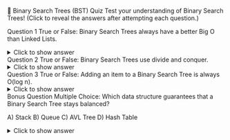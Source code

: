 🧠 Binary Search Trees (BST) Quiz
Test your understanding of Binary Search Trees!
(Click to reveal the answers after attempting each question.)

Question 1
True or False:
Binary Search Trees always have a better Big O than Linked Lists.

<details> <summary>Click to show answer</summary>
Answer: False

Explanation:
A Binary Search Tree (BST) only has O(log n) performance if it remains balanced.
If it becomes unbalanced, operations can degrade to O(n), similar to a Linked List.
Therefore, BSTs do not always have a better Big O than Linked Lists.

</details>
Question 2
True or False:
Binary Search Trees use divide and conquer.

<details> <summary>Click to show answer</summary>
Answer: True

Explanation:
A BST uses divide and conquer by narrowing the search at each node.
At every step, you either go left or right depending on the value, effectively dividing the problem space in half.

</details>
Question 3
True or False:
Adding an item to a Binary Search Tree is always O(log n).

<details> <summary>Click to show answer</summary>
Answer: False

Explanation:
Insertion into a BST is O(log n) only if the tree is balanced.
If the tree becomes unbalanced (e.g., inserting sorted data into an empty BST), insertion can take O(n) time in the worst case.

</details>
Bonus Question
Multiple Choice:
Which data structure guarantees that a Binary Search Tree stays balanced?

A) Stack
B) Queue
C) AVL Tree
D) Hash Table

<details> <summary>Click to show answer</summary>
Answer: C) AVL Tree

Explanation:
An AVL Tree is a type of self-balancing Binary Search Tree that ensures O(log n) time complexity for search, insert, and delete operations.

</details>

